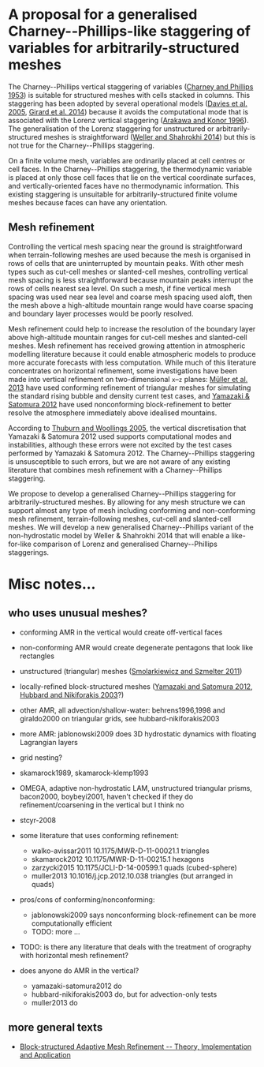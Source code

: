 # A proposal for a generalised Charney--Phillips-like staggering of variables for arbitrarily-structured meshes

The Charney--Phillips vertical staggering of variables ([Charney and Phillips 1953](https://doi.org/10.1175/1520-0469(1953)010<0071:NIOTQG>2.0.CO;2)) is suitable for structured meshes with cells stacked in columns.
This staggering has been adopted by several operational models ([Davies et al. 2005](https://doi.org/10.1256/qj.04.101), [Girard et al. 2014](https://doi.org/10.1175/MWR-D-13-00255.1)) because it avoids the computational mode that is associated with the Lorenz vertical staggering ([Arakawa and Konor 1996](https://doi.org/10.1175/1520-0493(1996)124<0511:VDOTPE>2.0.CO;2)).
The generalisation of the Lorenz staggering for unstructured or arbitrarily-structured meshes is straightforward ([Weller and Shahrokhi 2014](https://doi.org/10.1175/MWR-D-14-00054.1)) but this is not true for the Charney--Phillips staggering.

On a finite volume mesh, variables are ordinarily placed at cell centres or cell faces.  In the Charney--Phillips staggering, the thermodynamic variable is placed at only those cell faces that lie on the vertical coordinate surfaces, and vertically-oriented faces have no thermodynamic information.  This existing staggering is unsuitable for arbitrarily-structured finite volume meshes because faces can have any orientation.

## Mesh refinement

Controlling the vertical mesh spacing near the ground is straightforward when terrain-following meshes are used because the mesh is organised in rows of cells that are uninterrupted by mountain peaks.  With other mesh types such as cut-cell meshes or slanted-cell meshes, controlling vertical mesh spacing is less straightforward because mountain peaks interrupt the rows of cells nearest sea level.   On such a mesh, if fine vertical mesh spacing was used near sea level and coarse mesh spacing used aloft, then the mesh above a high-altitude mountain range would have coarse spacing and boundary layer processes would be poorly resolved.

Mesh refinement could help to increase the resolution of the boundary layer above high-altitude mountain ranges for cut-cell meshes and slanted-cell meshes.
Mesh refinement has received growing attention in atmospheric modelling literature because it could enable atmospheric models to produce more accurate forecasts with less computation.
While much of this literature concentrates on horizontal refinement, some investigations have been made into vertical refinement on two-dimensional `x`–`z` planes: [Müller et al. 2013](https://doi.org/10.1016/j.jcp.2012.10.038) have used conforming refinement of triangular meshes for simulating the standard rising bubble and density current test cases, and [Yamazaki & Satomura 2012](https://doi.org/10.1002/asl.358) have used nonconforming block-refinement to better resolve the atmosphere immediately above idealised mountains.

<!---TODO: is there any other literature about high resolution near the ground for cut-cells?-->

According to [Thuburn and Woollings 2005](https://doi.org/10.1016/j.jcp.2004.08.018), the vertical discretisation that Yamazaki & Satomura 2012 used supports computational modes and instabilities, although these errors were not excited by the test cases performed by Yamazaki & Satomura 2012.  The Charney--Phillips staggering is unsusceptible to such errors, but we are not aware of any existing literature that combines mesh refinement with a Charney--Phillips staggering.

We propose to develop a generalised Charney--Phillips staggering for arbitrarily-structured meshes.  By allowing for any mesh structure we can support almost any type of mesh including conforming and non-conforming mesh refinement, terrain-following meshes, cut-cell and slanted-cell meshes.
We will develop a new generalised Charney--Phillips variant of the non-hydrostatic model by Weller & Shahrokhi 2014 that will enable a like-for-like comparison of Lorenz and generalised Charney--Phillips staggerings.
<!--TODO: explain tests that we want to do-->
<!--TODO: close by reiterating benefits-->


# Misc notes...
## who uses unusual meshes?

* conforming AMR in the vertical would create off-vertical faces
* non-conforming AMR would create degenerate pentagons that look like rectangles

* unstructured (triangular) meshes ([Smolarkiewicz and Szmelter 2011](https://doi.org/10.2478/s11600-011-0043-z))
* locally-refined block-structured meshes ([Yamazaki and Satomura 2012](https://doi.org/10.1002/asl.358), [Hubbard and Nikiforakis 2003](https://doi.org/10.1175//2568.1)?)
* other AMR, all advection/shallow-water: behrens1996,1998 and giraldo2000 on triangular grids, see hubbard-nikiforakis2003
* more AMR: jablonowski2009 does 3D hydrostatic dynamics with floating Lagrangian layers
* grid nesting?
* skamarock1989, skamarock-klemp1993
* OMEGA, adaptive non-hydrostatic LAM, unstructured triangular prisms, bacon2000, boybeyi2001, haven't checked if they do refinement/coarsening in the vertical but I think no
* stcyr-2008

* some literature that uses conforming refinement:
  - walko-avissar2011 10.1175/MWR-D-11-00021.1 triangles
  - skamarock2012 10.1175/MWR-D-11-00215.1 hexagons
  - zarzycki2015 10.1175/JCLI-D-14-00599.1 quads (cubed-sphere)
  - muller2013 10.1016/j.jcp.2012.10.038 triangles (but arranged in quads)
* pros/cons of conforming/nonconforming:
  - jablonowski2009 says nonconforming block-refinement can be more computationally efficient
  * TODO: more ...
* TODO: is there any literature that deals with the treatment of orography with horizontal mesh refinement?

* does anyone do AMR in the vertical?
  * yamazaki-satomura2012 do
  * hubbard-nikiforakis2003 do, but for advection-only tests
  * muller2013 do


## more general texts

* [Block-structured Adaptive Mesh Refinement -- Theory, Implementation and Application](https://doi.org/10.1051/proc/201134002)

<!---
Almost all atmospheric models treat horizontal and vertical dimensions separately, leading to separate choices of horizontal and vertical staggerings.  In the horizontal, the Arakawa C-grid is commonly used because inertio-gravity waves have accurate dispersion properties [Arakawa and Lamb 1977](https://books.google.co.uk/books?id=nN_4561KTIIC&lpg=PA173&ots=yKV39fe7eu&dq=Computational%20design%20of%20the%20basic%20dynamical%20processes%20of%20the%20UCLA%20general%20circulation%20model&lr&pg=PA173#v=onepage&q&f=false).
-->
